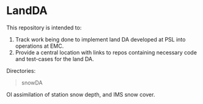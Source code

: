 # LandDA

This repository is intended to: 
1. Track work being done to implement land DA developed at PSL into operations at EMC. 
2. Provide a central location with links to repos containing necessary code and test-cases for the land DA.

Directories: 

>snowDA 

OI assimilation of station snow depth, and IMS snow cover. 



